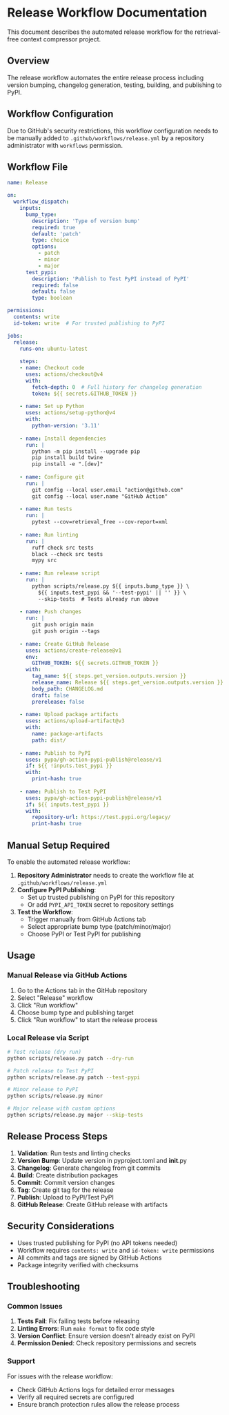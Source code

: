 # Release Workflow Documentation

This document describes the automated release workflow for the retrieval-free context compressor project.

## Overview

The release workflow automates the entire release process including version bumping, changelog generation, testing, building, and publishing to PyPI.

## Workflow Configuration

Due to GitHub's security restrictions, this workflow configuration needs to be manually added to `.github/workflows/release.yml` by a repository administrator with `workflows` permission.

## Workflow File

```yaml
name: Release

on:
  workflow_dispatch:
    inputs:
      bump_type:
        description: 'Type of version bump'
        required: true
        default: 'patch'
        type: choice
        options:
          - patch
          - minor
          - major
      test_pypi:
        description: 'Publish to Test PyPI instead of PyPI'
        required: false
        default: false
        type: boolean

permissions:
  contents: write
  id-token: write  # For trusted publishing to PyPI

jobs:
  release:
    runs-on: ubuntu-latest
    
    steps:
    - name: Checkout code
      uses: actions/checkout@v4
      with:
        fetch-depth: 0  # Full history for changelog generation
        token: ${{ secrets.GITHUB_TOKEN }}
    
    - name: Set up Python
      uses: actions/setup-python@v4
      with:
        python-version: '3.11'
    
    - name: Install dependencies
      run: |
        python -m pip install --upgrade pip
        pip install build twine
        pip install -e ".[dev]"
    
    - name: Configure git
      run: |
        git config --local user.email "action@github.com"
        git config --local user.name "GitHub Action"
    
    - name: Run tests
      run: |
        pytest --cov=retrieval_free --cov-report=xml
    
    - name: Run linting
      run: |
        ruff check src tests
        black --check src tests
        mypy src
    
    - name: Run release script
      run: |
        python scripts/release.py ${{ inputs.bump_type }} \
          ${{ inputs.test_pypi && '--test-pypi' || '' }} \
          --skip-tests  # Tests already run above
    
    - name: Push changes
      run: |
        git push origin main
        git push origin --tags
    
    - name: Create GitHub Release
      uses: actions/create-release@v1
      env:
        GITHUB_TOKEN: ${{ secrets.GITHUB_TOKEN }}
      with:
        tag_name: ${{ steps.get_version.outputs.version }}
        release_name: Release ${{ steps.get_version.outputs.version }}
        body_path: CHANGELOG.md
        draft: false
        prerelease: false
    
    - name: Upload package artifacts
      uses: actions/upload-artifact@v3
      with:
        name: package-artifacts
        path: dist/
    
    - name: Publish to PyPI
      uses: pypa/gh-action-pypi-publish@release/v1
      if: ${{ !inputs.test_pypi }}
      with:
        print-hash: true
    
    - name: Publish to Test PyPI
      uses: pypa/gh-action-pypi-publish@release/v1
      if: ${{ inputs.test_pypi }}
      with:
        repository-url: https://test.pypi.org/legacy/
        print-hash: true
```

## Manual Setup Required

To enable the automated release workflow:

1. **Repository Administrator** needs to create the workflow file at `.github/workflows/release.yml`
2. **Configure PyPI Publishing**:
   - Set up trusted publishing on PyPI for this repository
   - Or add `PYPI_API_TOKEN` secret to repository settings
3. **Test the Workflow**:
   - Trigger manually from GitHub Actions tab
   - Select appropriate bump type (patch/minor/major)
   - Choose PyPI or Test PyPI for publishing

## Usage

### Manual Release via GitHub Actions

1. Go to the Actions tab in the GitHub repository
2. Select "Release" workflow
3. Click "Run workflow"
4. Choose bump type and publishing target
5. Click "Run workflow" to start the release process

### Local Release via Script

```bash
# Test release (dry run)
python scripts/release.py patch --dry-run

# Patch release to Test PyPI
python scripts/release.py patch --test-pypi

# Minor release to PyPI
python scripts/release.py minor

# Major release with custom options
python scripts/release.py major --skip-tests
```

## Release Process Steps

1. **Validation**: Run tests and linting checks
2. **Version Bump**: Update version in pyproject.toml and __init__.py
3. **Changelog**: Generate changelog from git commits
4. **Build**: Create distribution packages
5. **Commit**: Commit version changes
6. **Tag**: Create git tag for the release
7. **Publish**: Upload to PyPI/Test PyPI
8. **GitHub Release**: Create GitHub release with artifacts

## Security Considerations

- Uses trusted publishing for PyPI (no API tokens needed)
- Workflow requires `contents: write` and `id-token: write` permissions
- All commits and tags are signed by GitHub Actions
- Package integrity verified with checksums

## Troubleshooting

### Common Issues

1. **Tests Fail**: Fix failing tests before releasing
2. **Linting Errors**: Run `make format` to fix code style
3. **Version Conflict**: Ensure version doesn't already exist on PyPI
4. **Permission Denied**: Check repository permissions and secrets

### Support

For issues with the release workflow:
- Check GitHub Actions logs for detailed error messages
- Verify all required secrets are configured
- Ensure branch protection rules allow the release process